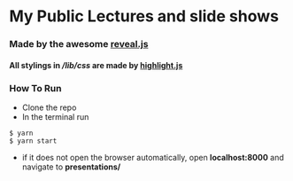 # My Public Lectures and slide shows
### Made by the awesome [reveal.js](https://github.com/hakimel/reveal.js/)
#### All stylings in _/lib/css_ are made by [highlight.js](https://highlightjs.org/)

### How To Run

  - Clone the repo
  - In the terminal run

  ```
  $ yarn
  $ yarn start
  ```

  - if it does not open the browser automatically,
  open __localhost:8000__ and navigate to __presentations/__
